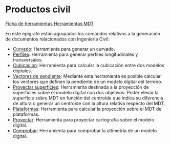 # Productos civil

[Ficha de herramientas Herramientas MDT](./)

En este epígrafe están agrupados los comandos relativos a la generación de documentos relacionados con Ingeniería Civil:

* [Curvado](../../como.../como-curvado.md): Herramienta para generar un curvado.
* [Perfiles](../../como.../como-perfiles.md): Herramienta para generar perfiles longitudinales y transversales.
* [Cubicación](../../como.../como-cubicacion.md): Herramienta para calcular la cubicación entre dos modelos digitales.
* [Vectores de pendiente](../../herramientas-mdt/vectores-de-pendiente.md): Mediante esta herramienta es posible calcular los vectores que definen la pendiente de un modelo digital del terreno.
* [Proyectar superficies](../../herramientas-mdt/proyectar-superficies.md): Herramienta destinada a la proyección de superficies sobre el modelo digital con dos objetivos: Poder elevar la superficie sobre MDT en función del centroide que indica su diferencia de altura o generar un centroide con la altura relativa respecto del MDT.
* [Plataformas](../../como.../como-plataformas.md): Herramienta para calcular la proyección sobre el MDT de plataformas.
* [Proyectar](../../como.../como-proyeccion-sobre-mdt.md): Herramienta para proyectar cartografía sobre el modelo digital.
* [Comprobar](../../como.../como-comprobar-mdt.md): Herramienta para comprobar la altimetría de un modelo digital.

